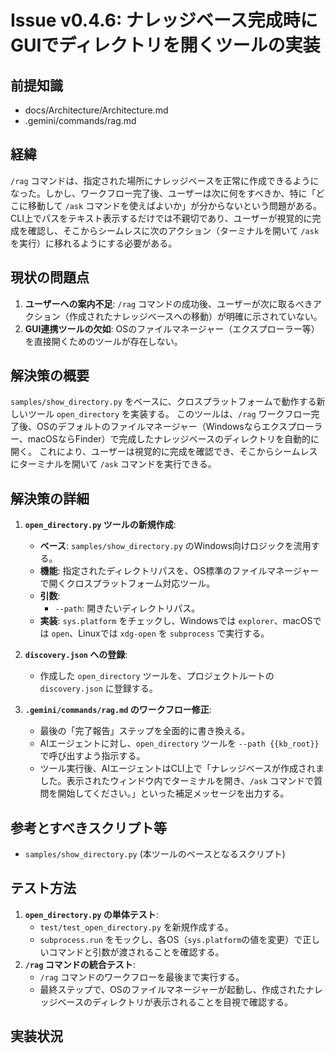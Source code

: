 # Issue v0.4.6: ナレッジベース完成時にGUIでディレクトリを開くツールの実装

## 前提知識
- docs/Architecture/Architecture.md
- .gemini/commands/rag.md

## 経緯
`/rag` コマンドは、指定された場所にナレッジベースを正常に作成できるようになった。しかし、ワークフロー完了後、ユーザーは次に何をすべきか、特に「どこに移動して `/ask` コマンドを使えばよいか」が分からないという問題がある。
CLI上でパスをテキスト表示するだけでは不親切であり、ユーザーが視覚的に完成を確認し、そこからシームレスに次のアクション（ターミナルを開いて `/ask` を実行）に移れるようにする必要がある。

## 現状の問題点
1.  **ユーザーへの案内不足**: `/rag` コマンドの成功後、ユーザーが次に取るべきアクション（作成されたナレッジベースへの移動）が明確に示されていない。
2.  **GUI連携ツールの欠如**: OSのファイルマネージャー（エクスプローラー等）を直接開くためのツールが存在しない。

## 解決策の概要
`samples/show_directory.py` をベースに、クロスプラットフォームで動作する新しいツール `open_directory` を実装する。
このツールは、`/rag` ワークフロー完了後、OSのデフォルトのファイルマネージャー（Windowsならエクスプローラー、macOSならFinder）で完成したナレッジベースのディレクトリを自動的に開く。
これにより、ユーザーは視覚的に完成を確認でき、そこからシームレスにターミナルを開いて `/ask` コマンドを実行できる。

## 解決策の詳細
1.  **`open_directory.py` ツールの新規作成**:
    -   **ベース**: `samples/show_directory.py` のWindows向けロジックを流用する。
    -   **機能**: 指定されたディレクトリパスを、OS標準のファイルマネージャーで開くクロスプラットフォーム対応ツール。
    -   **引数**:
        -   `--path`: 開きたいディレクトリパス。
    -   **実装**: `sys.platform` をチェックし、Windowsでは `explorer`、macOSでは `open`、Linuxでは `xdg-open` を `subprocess` で実行する。

2.  **`discovery.json` への登録**:
    -   作成した `open_directory` ツールを、プロジェクトルートの `discovery.json` に登録する。

3.  **`.gemini/commands/rag.md` のワークフロー修正**:
    -   最後の「完了報告」ステップを全面的に書き換える。
    -   AIエージェントに対し、`open_directory` ツールを `--path {{kb_root}}` で呼び出すよう指示する。
    -   ツール実行後、AIエージェントはCLI上で「ナレッジベースが作成されました。表示されたウィンドウ内でターミナルを開き、`/ask` コマンドで質問を開始してください。」といった補足メッセージを出力する。

## 参考とすべきスクリプト等
- `samples/show_directory.py` (本ツールのベースとなるスクリプト)

## テスト方法
1.  **`open_directory.py` の単体テスト**:
    -   `test/test_open_directory.py` を新規作成する。
    -   `subprocess.run` をモックし、各OS（`sys.platform`の値を変更）で正しいコマンドと引数が渡されることを確認する。
2.  **`/rag` コマンドの統合テスト**:
    -   `/rag` コマンドのワークフローを最後まで実行する。
    -   最終ステップで、OSのファイルマネージャーが起動し、作成されたナレッジベースのディレクトリが表示されることを目視で確認する。

## 実装状況